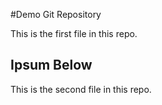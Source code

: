 #Demo Git Repository

This is the first file in this repo.

## Ipsum Below

This is the second file in this repo.
